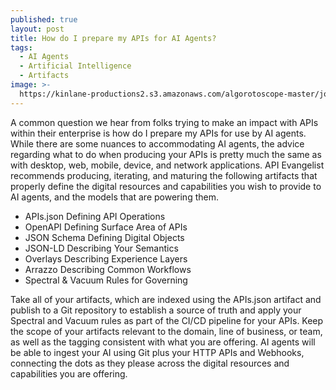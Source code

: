 ```yaml
---
published: true
layout: post
title: How do I prepare my APIs for AI Agents?
tags:
  - AI Agents
  - Artificial Intelligence
  - Artifacts
image: >-
  https://kinlane-productions2.s3.amazonaws.com/algorotoscope-master/john-wayne-the-searchers-skyscraper-construction-crane-2.jpeg
---
```

A common question we hear from folks trying to make an impact with APIs within their enterprise is how do I prepare my APIs for use by AI agents. While there are some nuances to accommodating AI agents, the advice regarding what to do when producing your APIs is pretty much the same as with desktop, web, mobile, device, and network applications. API Evangelist recommends producing, iterating, and maturing the following artifacts that properly define the digital resources and capabilities you wish to provide to AI agents, and the models that are powering them.

- APIs.json Defining API Operations
- OpenAPI Defining Surface Area of APIs
- JSON Schema Defining Digital Objects
- JSON-LD Describing Your Semantics
- Overlays Describing Experience Layers
- Arrazzo Describing Common Workflows
- Spectral & Vacuum Rules for Governing

Take all of your artifacts, which are indexed using the APIs.json artifact and publish to a Git repository to establish a source of truth and apply your Spectral and Vacuum rules as part of the CI/CD pipeline for your APIs. Keep the scope of your artifacts relevant to the domain, line of business, or team, as well as the tagging consistent with what you are offering. AI agents will be able to ingest your AI using Git plus your HTTP APIs and Webhooks, connecting the dots as they please across the digital resources and capabilities you are offering.


